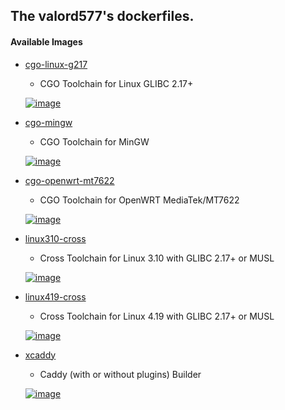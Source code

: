 ## The valord577's dockerfiles.

#### Available Images

* [cgo-linux-g217](cgo-linux-g217)
  - CGO Toolchain for Linux GLIBC 2.17+

  [![image][0-1]][0-0]

* [cgo-mingw](cgo-mingw)
  - CGO Toolchain for MinGW

  [![image][2-1]][2-0]

* [cgo-openwrt-mt7622](cgo-openwrt-mt7622)
  - CGO Toolchain for OpenWRT MediaTek/MT7622

  [![image][1-1]][1-0]

* [linux310-cross](linux-cross)
  - Cross Toolchain for Linux 3.10 with GLIBC 2.17+ or MUSL

  [![image][4-1]][4-0]

* [linux419-cross](linux-cross)
  - Cross Toolchain for Linux 4.19 with GLIBC 2.17+ or MUSL

  [![image][5-1]][5-0]

* [xcaddy](xcaddy)
  - Caddy (with or without plugins) Builder

  [![image][3-1]][3-0]


[Maintained]: https://img.shields.io/badge/Maintained-brightgreen
[Deprecated]: https://img.shields.io/badge/Deprecated-red


[0-0]: https://hub.docker.com/r/valord577/cgo-linux-g217/tags
[0-1]: https://img.shields.io/docker/v/valord577/cgo-linux-g217?label=Image%20Version

[1-0]: https://hub.docker.com/r/valord577/cgo-openwrt-mt7622/tags
[1-1]: https://img.shields.io/docker/v/valord577/cgo-openwrt-mt7622?label=Image%20Version

[2-0]: https://hub.docker.com/r/valord577/cgo-mingw/tags
[2-1]: https://img.shields.io/docker/v/valord577/cgo-mingw?label=Image%20Version

[3-0]: https://hub.docker.com/r/valord577/xcaddy/tags
[3-1]: https://img.shields.io/docker/v/valord577/xcaddy?label=Image%20Version

[4-0]: https://hub.docker.com/r/valord577/linux310-cross/tags
[4-1]: https://img.shields.io/docker/v/valord577/linux310-cross?label=Image%20Version

[5-0]: https://hub.docker.com/r/valord577/linux419-cross/tags
[5-1]: https://img.shields.io/docker/v/valord577/linux419-cross?label=Image%20Version

